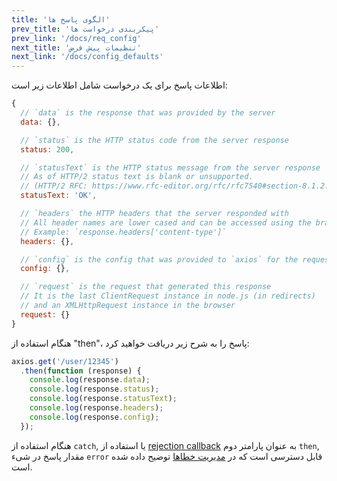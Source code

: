 ```yaml
---
title: 'الگوی پاسخ ها'
prev_title: 'پیکربندی درخواست ها'
prev_link: '/docs/req_config'
next_title: 'تنظیمات پیش فرض'
next_link: '/docs/config_defaults'
---
```


اطلاعات پاسخ برای یک درخواست شامل اطلاعات زیر است:

```js
{
  // `data` is the response that was provided by the server
  data: {},

  // `status` is the HTTP status code from the server response
  status: 200,

  // `statusText` is the HTTP status message from the server response
  // As of HTTP/2 status text is blank or unsupported.
  // (HTTP/2 RFC: https://www.rfc-editor.org/rfc/rfc7540#section-8.1.2.4)
  statusText: 'OK',

  // `headers` the HTTP headers that the server responded with
  // All header names are lower cased and can be accessed using the bracket notation.
  // Example: `response.headers['content-type']`
  headers: {},

  // `config` is the config that was provided to `axios` for the request
  config: {},

  // `request` is the request that generated this response
  // It is the last ClientRequest instance in node.js (in redirects)
  // and an XMLHttpRequest instance in the browser
  request: {}
}
```

هنگام استفاده از "then"، پاسخ را به شرح زیر دریافت خواهید کرد:

```js
axios.get('/user/12345')
  .then(function (response) {
    console.log(response.data);
    console.log(response.status);
    console.log(response.statusText);
    console.log(response.headers);
    console.log(response.config);
  });
```

هنگام استفاده از `catch`, یا استفاده از [rejection callback](https://developer.mozilla.org/en-US/docs/Web/JavaScript/Reference/Global_Objects/Promise/then) به عنوان پارامتر دوم `then`, مقدار پاسخ در شیء `error` قابل دسترسی است که در [مدیریت خطاها](/docs/handling_errors) توضیح داده شده است.
